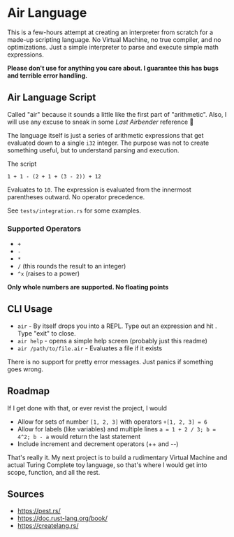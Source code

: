 # Air Language
This is a few-hours attempt at creating an interpreter from scratch for a made-up scripting language. No Virtual Machine,
no true compiler, and no optimizations. Just a simple interpreter to parse and execute simple math expressions.

**Please don't use for anything you care about. I guarantee this has bugs and terrible error handling.**

## Air Language Script
Called "air" because it sounds a little like the first part of "arithmetic". Also, I will use any excuse to sneak in
some *Last Airbender* reference 🥲

The language itself is just a series of arithmetic expressions that get evaluated down to a single `i32` integer. The
purpose was not to create something useful, but to understand parsing and execution.

The script
```
1 + 1 - (2 + 1 + (3 - 2)) + 12
```
Evaluates to `10`. The expression is evaluated from the innermost parentheses outward. No operator precedence.

See `tests/integration.rs` for some examples.

### Supported Operators
- `+`
- `-`
- `*`
- `/` (this rounds the result to an integer)
- `^x` (raises to a power)

**Only whole numbers are supported. No floating points**

## CLI Usage
- `air` - By itself drops you into a REPL. Type out an expression and hit <Enter>. Type "exit" to close.
- `air help` - opens a simple help screen (probably just this readme)
- `air /path/to/file.air` - Evaluates a file if it exists

There is no support for pretty error messages. Just panics if something goes wrong.

## Roadmap
If I get done with that, or ever revist the project, I would

- Allow for sets of number `[1, 2, 3]` with operators `+[1, 2, 3] = 6`
- Allow for labels (like variables) and multiple lines `a = 1 + 2 / 3; b = 4^2; b - a` would return the last statement
- Include increment and decrement operators (++ and --)

That's really it. My next project is to build a rudimentary Virtual Machine and actual Turing Complete toy language, so
that's where I would get into scope, function, and all the rest.

## Sources
- https://pest.rs/
- https://doc.rust-lang.org/book/
- https://createlang.rs/
